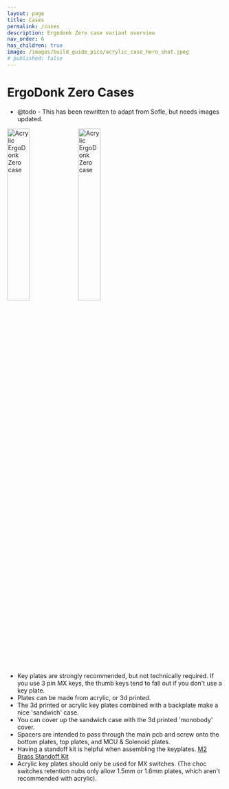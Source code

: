 ```yaml
---
layout: page
title: Cases
permalink: /cases
description: Ergodonk Zero case variant overview
nav_order: 6
has_children: true
image: /images/build_guide_pico/acrylic_case_hero_shot.jpeg
# published: false
---
```


# ErgoDonk Zero Cases

 - @todo - This has been rewritten to adapt from Sofle, but needs images updated.
  
<a href="/images/acrylic_case/acrylic_tilted_hero.jpeg"><img src="/images/acrylic_case/acrylic_tilted_hero.jpeg" alt="Acrylic ErgoDonk Zero case" width="32%"></a> <a href="/images/acrylic_case/knob_close_up.jpeg"><img src="/images/acrylic_case/knob_close_up.jpeg" alt="Acrylic ErgoDonk Zero case" width="32%"></a> 

 - Key plates are strongly recommended, but not technically required. If you use 3 pin MX keys, the thumb keys tend to fall out if you don't use a key plate.
 - Plates can be made from acrylic, or 3d printed.
 - The 3d printed or acrylic key plates combined with a backplate make a nice 'sandwich' case. 
 - You can cover up the sandwich case with the 3d printed 'monobody' cover.
 - Spacers are intended to pass through the main pcb and screw onto the bottom plates, top plates, and MCU & Solenoid plates. 
 - Having a standoff kit is helpful when assembling the keyplates. [M2 Brass Standoff Kit](https://www.amazon.com/gp/product/B07B9X1KY6)
 - Acrylic key plates should only be used for MX switches. (The choc switches retention nubs only allow 1.5mm or 1.6mm plates, which aren't recommended with acrylic).
